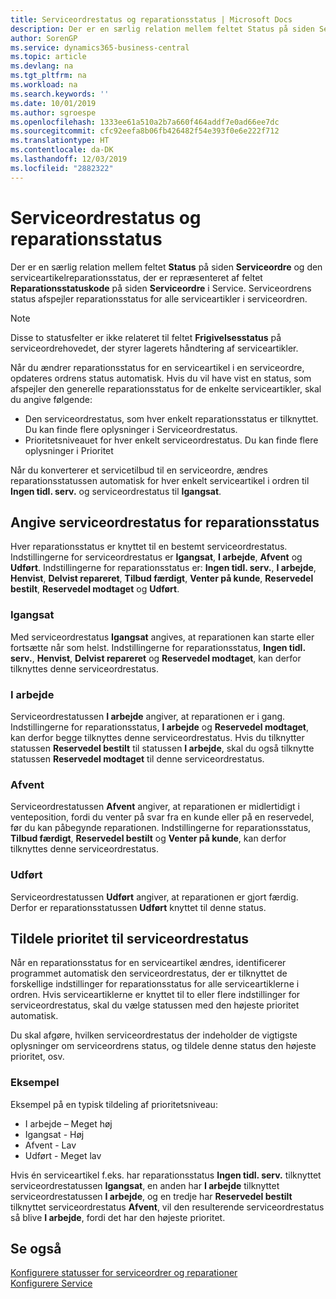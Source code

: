 ```yaml
---
title: Serviceordrestatus og reparationsstatus | Microsoft Docs
description: Der er en særlig relation mellem feltet Status på siden Serviceordre og den serviceartikelreparationsstatus, der er repræsenteret af feltet Reparationsstatuskode på siden Serviceordre i Service. Serviceordrens status afspejler reparationsstatus for alle serviceartikler i serviceordren.
author: SorenGP
ms.service: dynamics365-business-central
ms.topic: article
ms.devlang: na
ms.tgt_pltfrm: na
ms.workload: na
ms.search.keywords: ''
ms.date: 10/01/2019
ms.author: sgroespe
ms.openlocfilehash: 1333ee61a510a2b7a660f464addf7e0ad66ee7dc
ms.sourcegitcommit: cfc92eefa8b06fb426482f54e393f0e6e222f712
ms.translationtype: HT
ms.contentlocale: da-DK
ms.lasthandoff: 12/03/2019
ms.locfileid: "2882322"
---
```

# <a name="service-order-status-and-repair-status"></a>Serviceordrestatus og reparationsstatus
Der er en særlig relation mellem feltet **Status** på siden **Serviceordre** og den serviceartikelreparationsstatus, der er repræsenteret af feltet **Reparationsstatuskode** på siden **Serviceordre** i Service. Serviceordrens status afspejler reparationsstatus for alle serviceartikler i serviceordren.  

> [!NOTE]  
>  Disse to statusfelter er ikke relateret til feltet **Frigivelsesstatus** på serviceordrehovedet, der styrer lagerets håndtering af serviceartikler.  

 Når du ændrer reparationsstatus for en serviceartikel i en serviceordre, opdateres ordrens status automatisk. Hvis du vil have vist en status, som afspejler den generelle reparationsstatus for de enkelte serviceartikler, skal du angive følgende:  

* Den serviceordrestatus, som hver enkelt reparationsstatus er tilknyttet. Du kan finde flere oplysninger i Serviceordrestatus.  
* Prioritetsniveauet for hver enkelt serviceordrestatus. Du kan finde flere oplysninger i Prioritet  

 Når du konverterer et servicetilbud til en serviceordre, ændres reparationsstatussen automatisk for hver enkelt serviceartikel i ordren til **Ingen tidl. serv.** og serviceordrestatus til **Igangsat**.  

## <a name="specifying-service-order-status-for-repair-status"></a>Angive serviceordrestatus for reparationsstatus  
Hver reparationsstatus er knyttet til en bestemt serviceordrestatus. Indstillingerne for serviceordrestatus er **Igangsat**, **I arbejde**, **Afvent** og **Udført**. Indstillingerne for reparationsstatus er: **Ingen tidl. serv.**, **I arbejde**, **Henvist**, **Delvist repareret**, **Tilbud færdigt**, **Venter på kunde**, **Reservedel bestilt**, **Reservedel modtaget** og **Udført**.  

### <a name="pending"></a>Igangsat  
Med serviceordrestatus **Igangsat** angives, at reparationen kan starte eller fortsætte når som helst. Indstillingerne for reparationsstatus, **Ingen tidl. serv.**, **Henvist**, **Delvist repareret** og **Reservedel modtaget**, kan derfor tilknyttes denne serviceordrestatus.  

### <a name="in-process"></a>I arbejde  
Serviceordrestatussen **I arbejde** angiver, at reparationen er i gang. Indstillingerne for reparationsstatus, **I arbejde** og **Reservedel modtaget**, kan derfor begge tilknyttes denne serviceordrestatus. Hvis du tilknytter statussen **Reservedel bestilt** til statussen **I arbejde**, skal du også tilknytte statussen **Reservedel modtaget** til denne serviceordrestatus.  

### <a name="on-hold"></a>Afvent  
Serviceordrestatussen **Afvent** angiver, at reparationen er midlertidigt i venteposition, fordi du venter på svar fra en kunde eller på en reservedel, før du kan påbegynde reparationen. Indstillingerne for reparationsstatus, **Tilbud færdigt**, **Reservedel bestilt** og **Venter på kunde**, kan derfor tilknyttes denne serviceordrestatus.  

### <a name="finished"></a>Udført  
Serviceordrestatussen **Udført** angiver, at reparationen er gjort færdig. Derfor er reparationsstatussen **Udført** knyttet til denne status.  

## <a name="assigning-priority-to-service-order-status"></a>Tildele prioritet til serviceordrestatus  
Når en reparationsstatus for en serviceartikel ændres, identificerer programmet automatisk den serviceordrestatus, der er tilknyttet de forskellige indstillinger for reparationsstatus for alle serviceartiklerne i ordren. Hvis serviceartiklerne er knyttet til to eller flere indstillinger for serviceordrestatus, skal du vælge statussen med den højeste prioritet automatisk.  

Du skal afgøre, hvilken serviceordrestatus der indeholder de vigtigste oplysninger om serviceordrens status, og tildele denne status den højeste prioritet, osv.  

### <a name="example"></a>Eksempel  
Eksempel på en typisk tildeling af prioritetsniveau:  

* I arbejde – Meget høj  
* Igangsat - Høj  
* Afvent - Lav  
* Udført - Meget lav  

Hvis én serviceartikel f.eks. har reparationsstatus **Ingen tidl. serv.** tilknyttet serviceordrestatussen **Igangsat**, en anden har **I arbejde** tilknyttet serviceordrestatussen **I arbejde**, og en tredje har **Reservedel bestilt** tilknyttet serviceordrestatus **Afvent**, vil den resulterende serviceordrestatus så blive **I arbejde**, fordi det har den højeste prioritet.  

## <a name="see-also"></a>Se også  
[Konfigurere statusser for serviceordrer og reparationer](service-order-repair-status.md)  
[Konfigurere Service](service-setup-service.md)  
